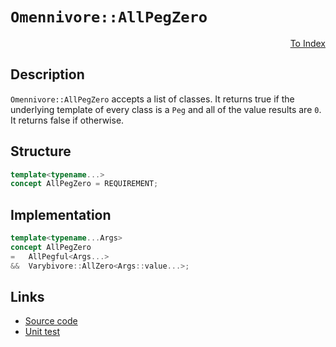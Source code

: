 <!-- Copyright 2024 Feng Mofan
SPDX-License-Identifier: Apache-2.0 -->

# `Omennivore::AllPegZero`

<p style='text-align: right;'><a href="../../concepts.md#omennivore-all-peg-zero">To Index</a></p>

## Description

`Omennivore::AllPegZero` accepts a list of classes.
It returns true if the underlying template of every class is a `Peg` and all of the value results are `0`. It returns false if otherwise.

## Structure

```C++
template<typename...>
concept AllPegZero = REQUIREMENT;
```

## Implementation

```C++
template<typename...Args>
concept AllPegZero
=   AllPegful<Args...>
&&  Varybivore::AllZero<Args::value...>;
```

## Links

- [Source code](../../../../conceptrodon/omennivore/concepts/all_peg_zero.hpp)
- [Unit test](../../../../tests/unit/concepts/omennivore/all_peg_zero.test.hpp)
